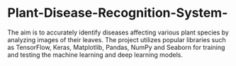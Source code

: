 # Plant-Disease-Recognition-System-
The aim is to accurately identify diseases affecting various plant species by analyzing images of their leaves. The project utilizes popular libraries such as TensorFlow, Keras, Matplotlib, Pandas, NumPy and Seaborn for training and testing the machine learning and deep learning models.
